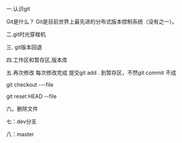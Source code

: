 一.认识git 

Git是什么？
Git是目前世界上最先进的分布式版本控制系统（没有之一）。

二.git时光穿梭机

三. git版本回退

四.工作区和暂存区,版本库

五.再次修改 每次修改完成 提交git add . 到暂存区，不然git commit 不成

git checkout ---file

git reset HEAD --file

六。删除文件

七：dev分支

八：master